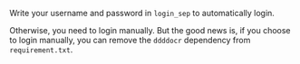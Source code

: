 Write your username and password in `login_sep` to automatically login.

Otherwise, you need to login manually. But the good news is, if you choose to login manually, you can remove the `ddddocr` dependency from `requirement.txt`.